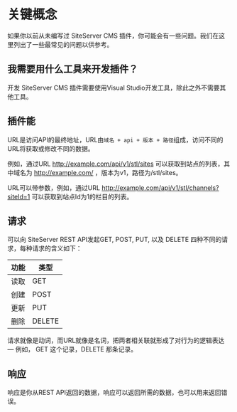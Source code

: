 # 关键概念

如果你以前从未编写过 SiteServer CMS 插件，你可能会有一些问题。我们在这里列出了一些最常见的问题以供参考。

## 我需要用什么工具来开发插件？

开发 SiteServer CMS 插件需要使用Visual Studio开发工具，除此之外不需要其他工具。

## 插件能

URL是访问API的最终地址，URL由`域名 + api + 版本 + 路径`组成，访问不同的URL将获取或修改不同的数据。

例如，通过URL http://example.com/api/v1/stl/sites 可以获取到站点的列表，其中域名为 http://example.com/ ，版本为v1，路径为/stl/sites。

URL可以带参数，例如，通过URL http://example.com/api/v1/stl/channels?siteId=1 可以获取到站点Id为1的栏目的列表。

## 请求

可以向 SiteServer REST API发起GET, POST, PUT, 以及 DELETE 四种不同的请求，每种请求的含义如下：

功能  | 类型
------  | ------
读取 | GET
创建 | POST
更新 | PUT
删除 | DELETE

请求就像是动词，而URL就像是名词，把两者相关联就形成了对行为的逻辑表达 — 例如， GET 这个记录，DELETE 那条记录。

## 响应

响应是你从REST API返回的数据，响应可以返回所需的数据，也可以用来返回错误。